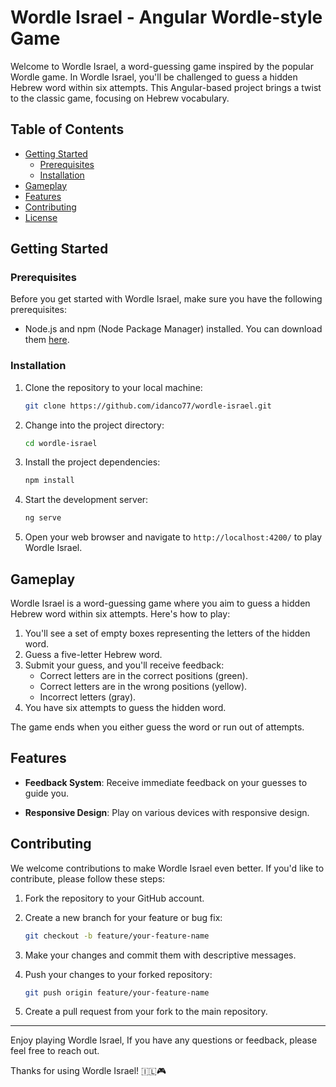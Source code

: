 # Wordle Israel - Angular Wordle-style Game

Welcome to Wordle Israel, a word-guessing game inspired by the popular Wordle game. In Wordle Israel, you'll be challenged to guess a hidden Hebrew word within six attempts. This Angular-based project brings a twist to the classic game, focusing on Hebrew vocabulary.

## Table of Contents

- [Getting Started](#getting-started)
  - [Prerequisites](#prerequisites)
  - [Installation](#installation)
- [Gameplay](#gameplay)
- [Features](#features)
- [Contributing](#contributing)
- [License](#license)

## Getting Started

### Prerequisites

Before you get started with Wordle Israel, make sure you have the following prerequisites:

- Node.js and npm (Node Package Manager) installed. You can download them [here](https://nodejs.org/).

### Installation

1. Clone the repository to your local machine:

   ```bash
   git clone https://github.com/idanco77/wordle-israel.git
   ```

2. Change into the project directory:

   ```bash
   cd wordle-israel
   ```

3. Install the project dependencies:

   ```bash
   npm install
   ```

4. Start the development server:

   ```bash
   ng serve
   ```

5. Open your web browser and navigate to `http://localhost:4200/` to play Wordle Israel.

## Gameplay

Wordle Israel is a word-guessing game where you aim to guess a hidden Hebrew word within six attempts. Here's how to play:

1. You'll see a set of empty boxes representing the letters of the hidden word.
2. Guess a five-letter Hebrew word.
3. Submit your guess, and you'll receive feedback:
   - Correct letters are in the correct positions (green).
   - Correct letters are in the wrong positions (yellow).
   - Incorrect letters (gray).
4. You have six attempts to guess the hidden word.

The game ends when you either guess the word or run out of attempts.

## Features

- **Feedback System**: Receive immediate feedback on your guesses to guide you.

- **Responsive Design**: Play on various devices with responsive design.

## Contributing

We welcome contributions to make Wordle Israel even better. If you'd like to contribute, please follow these steps:

1. Fork the repository to your GitHub account.

2. Create a new branch for your feature or bug fix:

   ```bash
   git checkout -b feature/your-feature-name
   ```

3. Make your changes and commit them with descriptive messages.

4. Push your changes to your forked repository:

   ```bash
   git push origin feature/your-feature-name
   ```

5. Create a pull request from your fork to the main repository.

---

Enjoy playing Wordle Israel, If you have any questions or feedback, please feel free to reach out.

Thanks for using Wordle Israel! 🇮🇱🎮
